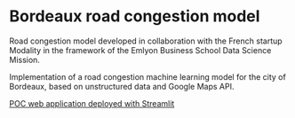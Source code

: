 # Bordeaux road congestion model
Road congestion model developed in collaboration with the French startup Modality in the framework of the Emlyon Business School Data Science Mission.

Implementation of a road congestion machine learning model for the city of Bordeaux, based on unstructured data and Google Maps API.

<a href="https://paolocosenza-road-congestion-model-project-omjs36.streamlit.app/">POC web application deployed with Streamlit</a>
